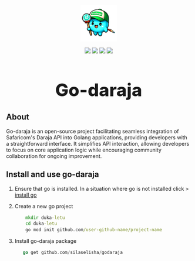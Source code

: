 <div align="center" style="margin-bottom: 0px!important; padding: 0px;">
    <img src="./public/images/godarajamascott.png" alt="godaraja logo" height="100px"/>
</div>

<div style="align-items: center; margin-top: 0px !important; margin-bottom: 14px;" align="center">
    <p style="text-align: center;" align="center">
        <img src="https://img.shields.io/badge/logo-go-blue?logo=go">
        <img src="https://img.shields.io/badge/logo-circleci-black?logo=circleci">
        <img src="https://img.shields.io/badge/logo-git-orange?logo=git">
        <img src="https://img.shields.io/badge/logo-markdown-skyblue?logo=markdown">
    </p>
    <h1 style="font-size: 48px; font-weight: 800; padding: 0px;">Go-daraja</h1>
</div>

## About

Go-daraja is an open-source project facilitating seamless integration of Safaricom's Daraja API into Golang applications, providing developers with a straightforward interface. It simplifies API interaction, allowing developers to focus on core application logic while encouraging community collaboration for ongoing improvement.

## Install and use go-daraja

1. Ensure that go is installed. In a situation where go is not installed click > [install go](https://go.dev/doc/install)
2. Create a new go project

    ``` cmd
        mkdir duka-letu
        cd duka-letu
        go mod init github.com/user-github-name/project-name
    ```

3. Install go-daraja package

    ```go
       go get github.com/silaselisha/godaraja
    ```
